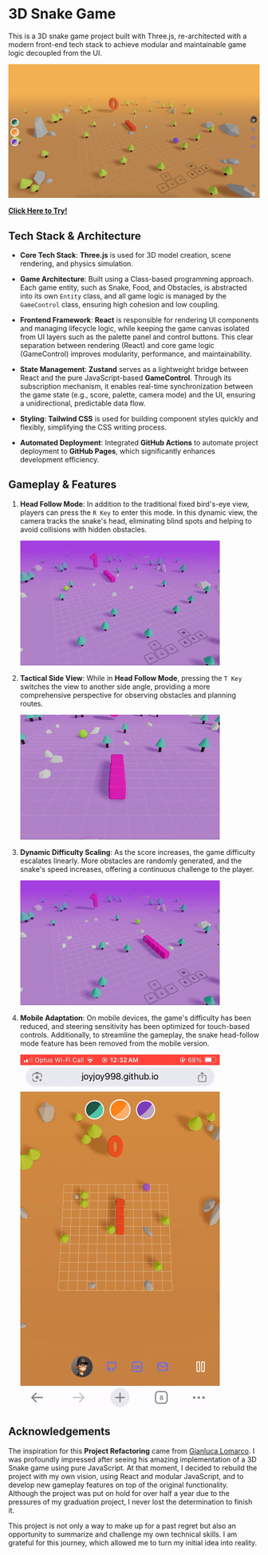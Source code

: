 # 3D Snake Game

This is a 3D snake game project built with Three.js, re-architected with a modern front-end tech stack to achieve modular and maintainable game logic decoupled from the UI.

![Overview](./public/display_overview.png)

**[Click Here to Try!](https://joyjoy998.github.io/3d-snake-game/)**

## Tech Stack & Architecture

- **Core Tech Stack**: **Three.js** is used for 3D model creation, scene rendering, and physics simulation.

- **Game Architecture**: Built using a Class-based programming approach. Each game entity, such as Snake, Food, and Obstacles, is abstracted into its own `Entity` class, and all game logic is managed by the `GameControl` class, ensuring high cohesion and low coupling.

- **Frontend Framework**: **React** is responsible for rendering UI components and managing lifecycle logic, while keeping the game canvas isolated from UI layers such as the palette panel and control buttons. This clear separation between rendering (React) and core game logic (GameControl) improves modularity, performance, and maintainability.

- **State Management**: **Zustand** serves as a lightweight bridge between React and the pure JavaScript-based **GameControl**. Through its subscription mechanism, it enables real-time synchronization between the game state (e.g., score, palette, camera mode) and the UI, ensuring a unidirectional, predictable data flow.

- **Styling**: **Tailwind CSS** is used for building component styles quickly and flexibly, simplifying the CSS writing process.

- **Automated Deployment**: Integrated **GitHub Actions** to automate project deployment to **GitHub Pages**, which significantly enhances development efficiency.

## Gameplay & Features

1. **Head Follow Mode**: In addition to the traditional fixed bird's-eye view, players can press the `R Key` to enter this mode. In this dynamic view, the camera tracks the snake's head, eliminating blind spots and helping to avoid collisions with hidden obstacles.

   ![Head Follow Mode](./public/head_follow_mode.gif)

2. **Tactical Side View**: While in **Head Follow Mode**, pressing the `T Key` switches the view to another side angle, providing a more comprehensive perspective for observing obstacles and planning routes.

   ![Tactical Side View](./public/change_side_view.gif)

3. **Dynamic Difficulty Scaling**: As the score increases, the game difficulty escalates linearly. More obstacles are randomly generated, and the snake's speed increases, offering a continuous challenge to the player.

   ![Generate Entity](./public/generate_entity.gif)

4. **Mobile Adaptation**: On mobile devices, the game's difficulty has been reduced, and steering sensitivity has been optimized for touch-based controls. Additionally, to streamline the gameplay, the snake head-follow mode feature has been removed from the mobile version.

   ![Mobile](./public/mobile.gif)

## Acknowledgements

The inspiration for this **Project Refactoring** came from [Gianluca Lomarco](https://www.youtube.com/watch?v=20WfN0oUXV8). I was profoundly impressed after seeing his amazing implementation of a 3D Snake game using pure JavaScript. At that moment, I decided to rebuild the project with my own vision, using React and modular JavaScript, and to develop new gameplay features on top of the original functionality. Although the project was put on hold for over half a year due to the pressures of my graduation project, I never lost the determination to finish it.

This project is not only a way to make up for a past regret but also an opportunity to summarize and challenge my own technical skills. I am grateful for this journey, which allowed me to turn my initial idea into reality.
